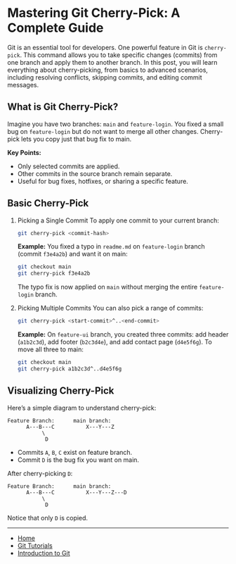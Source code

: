 # Mastering Git Cherry-Pick: A Complete Guide

Git is an essential tool for developers. One powerful feature in Git is `cherry-pick`. This command allows you to take specific changes (commits) from one branch and apply them to another branch. In this post, you will learn everything about cherry-picking, from basics to advanced scenarios, including resolving conflicts, skipping commits, and editing commit messages.

## What is Git Cherry-Pick?

Imagine you have two branches: `main` and `feature-login`. You fixed a small bug on `feature-login` but do not want to merge all other changes. Cherry-pick lets you copy just that bug fix to main.

**Key Points:**
- Only selected commits are applied.
- Other commits in the source branch remain separate.
- Useful for bug fixes, hotfixes, or sharing a specific feature.

## Basic Cherry-Pick

1. Picking a Single Commit
    To apply one commit to your current branch:

    ```bash
    git cherry-pick <commit-hash>
    ```

    **Example:** You fixed a typo in `readme.md` on `feature-login` branch (commit `f3e4a2b`) and want it on main:
    ```bash
    git checkout main
    git cherry-pick f3e4a2b
    ```

    The typo fix is now applied on `main` without merging the entire `feature-login` branch.

2. Picking Multiple Commits
    You can also pick a range of commits:
    ```bash
    git cherry-pick <start-commit>^..<end-commit>
    ```

    **Example:** On `feature-ui` branch, you created three commits: add header (`a1b2c3d`), add footer (`b2c3d4e`), and add contact page (`d4e5f6g`). To move all three to main:
    ```bash
    git checkout main
    git cherry-pick a1b2c3d^..d4e5f6g
    ```

## Visualizing Cherry-Pick

Here’s a simple diagram to understand cherry-pick:

```
Feature Branch:      main branch:  
      A---B---C          X---Y---Z
           \
            D
```

- Commits `A`, `B`, `C` exist on feature branch.
- Commit `D` is the bug fix you want on main.

After cherry-picking `D`:

```
Feature Branch:      main branch:  
      A---B---C          X---Y---Z---D
           \
            D
```

Notice that only `D` is copied.

---

- [Home](./../../README.md)
- [Git Tutorials](./../tutorials.md)
- [Introduction to Git](./1_introduction_to_git.md)